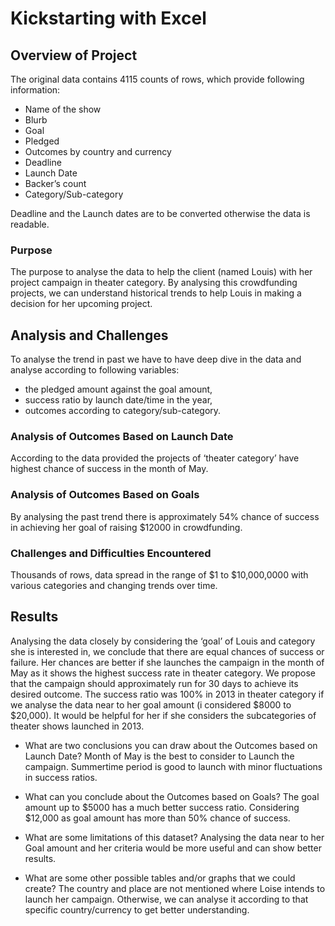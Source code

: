 # Kickstarting with Excel

## Overview of Project

The original data contains 4115 counts of rows, which provide following information:
- Name of the show
- Blurb
- Goal
- Pledged
- Outcomes by country and currency
- Deadline
- Launch Date
- Backer’s count
- Category/Sub-category

Deadline and the Launch dates are to be converted otherwise the data is readable.

### Purpose
The purpose to analyse the data to help the client (named Louis) with her project campaign in theater category. By analysing this crowdfunding projects, we can understand historical trends to help Louis in making a decision for her upcoming project.

## Analysis and Challenges
To analyse the trend in past we have to have deep dive in the data and analyse according to following variables:
-	the pledged amount against the goal amount, 
-	success ratio by launch date/time in the year,
-	outcomes according to category/sub-category.


### Analysis of Outcomes Based on Launch Date
According to the data provided the projects of ‘theater category’ have highest chance of success in the month of May.

### Analysis of Outcomes Based on Goals
By analysing the past trend there is approximately 54% chance of success in achieving her goal of raising $12000 in crowdfunding. 

### Challenges and Difficulties Encountered
Thousands of rows, data spread in the range of $1 to $10,000,0000 with various categories and changing trends over time.


## Results
Analysing the data closely by considering the ‘goal’ of Louis and category she is interested in, we conclude that there are equal chances of success or failure. Her chances are better if she launches the campaign in the month of May as it shows the highest success rate in theater category. We propose that the campaign should approximately run for 30 days to achieve its desired outcome.
The success ratio was 100% in 2013 in theater category if we analyse the data near to her goal amount (i considered $8000 to $20,000). It would be helpful for her if she considers the subcategories of theater shows launched in 2013.


- What are two conclusions you can draw about the Outcomes based on Launch Date?
Month of May is the best to consider to Launch the campaign. Summertime period is good to launch with minor fluctuations in success ratios.


- What can you conclude about the Outcomes based on Goals?
The goal amount up to $5000 has a much better success ratio. Considering $12,000 as goal amount has more than 50% chance of success.


- What are some limitations of this dataset? 
Analysing the data near to her Goal amount and her criteria would be more useful and can show better results.

- What are some other possible tables and/or graphs that we could create?
The country and place are not mentioned where Loise intends to launch her campaign. Otherwise, we can analyse it according to that specific country/currency to get better understanding.
